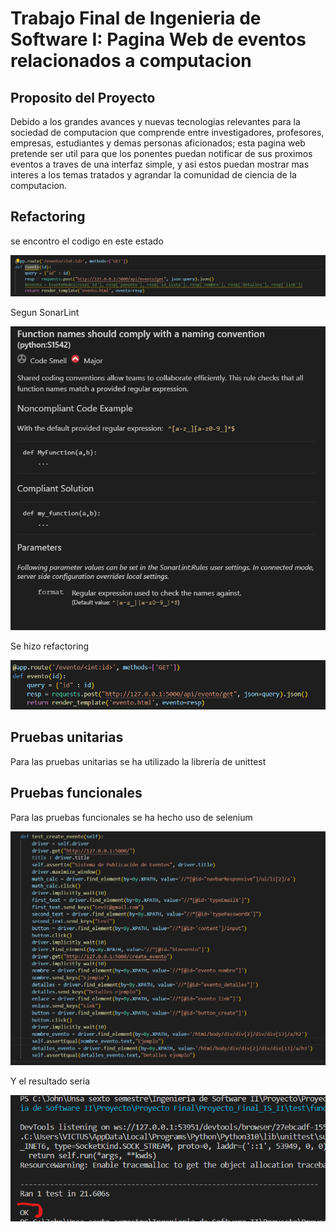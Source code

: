 # Trabajo Final de Ingenieria de Software I: Pagina Web de eventos relacionados a computacion

## Proposito del Proyecto
Debido a los grandes avances y nuevas tecnologias relevantes para la sociedad de computacion que comprende entre investigadores, profesores, empresas, estudiantes y demas personas aficionados; esta pagina web pretende ser util para que los ponentes puedan notificar de sus proximos eventos a traves de una interfaz simple, y asi estos puedan mostrar mas interes a los temas tratados y agrandar la comunidad de ciencia de la computacion.

## Refactoring
se encontro el codigo en este estado

![alt text](Images/refact_john/event.png "Evento code")

Segun SonarLint

![alt text](Images/refact_john/evento_bug.png "Evento bug")

Se hizo refactoring

![alt text](Images/refact_john/evento_refact.png "Evento code refact")

## Pruebas unitarias
Para las pruebas unitarias se ha utilizado la librería de unittest


## Pruebas funcionales
Para las pruebas funcionales se ha hecho uso de selenium

![alt text](Images/test/test_create_evento_codigo.png "Test funcional create evento")

Y el resultado seria  

![alt text](Images/test/test_create_evento.png "Test funcional create evento")

